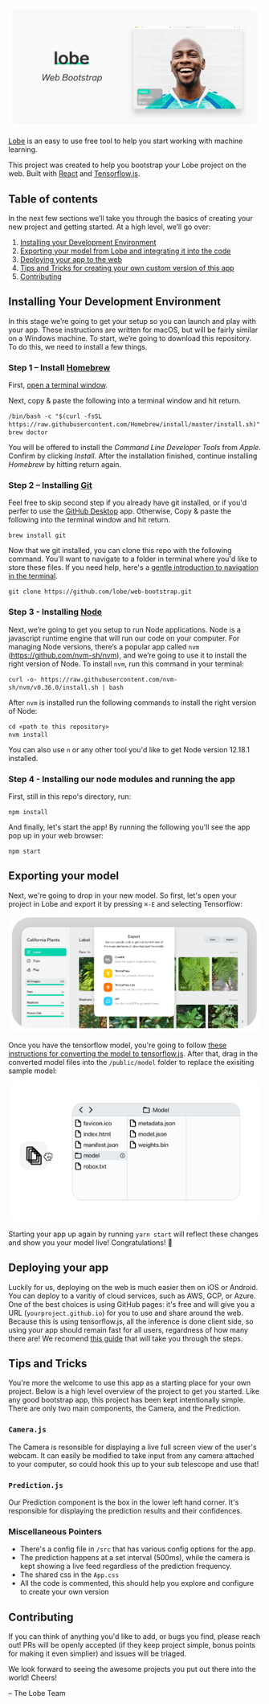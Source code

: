 ![](https://github.com/lobe/web-bootstrap/raw/master/assets/header.png)

[Lobe](http://lobe.ai/) is an easy to use free tool to help you start working with machine learning.

This project was created to help you bootstrap your Lobe project on the web. Built with [React](https://reactjs.org) and [Tensorflow.js](https://www.tensorflow.org/js).

## Table of contents

In the next few sections we’ll take you through the basics of creating your new project and getting started. At a high level, we’ll go over:

1. [Installing your Development Environment](https://github.com/lobe/web-bootstrap/tree/master#installing-your-development-environment)
2. [Exporting your model from Lobe and integrating it into the code](https://github.com/lobe/web-bootstrap/blob/master/README.md#exporting-your-model)
3. [Deploying your app to the web](https://github.com/lobe/web-bootstrap/tree/master#deploying-your-app)
4. [Tips and Tricks for creating your own custom version of this app](https://github.com/lobe/web-bootstrap/tree/master#tips-and-tricks)
5. [Contributing](https://github.com/lobe/web-bootstrap/tree/master#contributing)

## Installing Your Development Environment

In this stage we’re going to get your setup so you can launch and play with your app. These instructions are written for macOS, but will be fairly similar on a Windows machine. To start, we’re going to download this repository. To do this, we need to install a few things.

### Step 1 – Install [Homebrew](http://brew.sh/)

First, [open a terminal window](http//www.youtube.com/watch?v=zw7Nd67_aFw).

Next, copy & paste the following into a terminal window and hit return.

```shell
/bin/bash -c "$(curl -fsSL https://raw.githubusercontent.com/Homebrew/install/master/install.sh)"
brew doctor
```

You will be offered to install the *Command Line Developer Tools* from *Apple*. Confirm by clicking *Install*. After the installation finished, continue installing *Homebrew* by hitting return again.

### Step 2 – Installing [Git](https://git-scm.com)

Feel free to skip second step if you already have git installed, or if you'd perfer to use the [GitHub Desktop](https://desktop.github.com) app. Otherwise, Copy & paste the following into the terminal window and hit return.

```shell
brew install git
```

Now that we git installed, you can clone this repo with the following command. You'll want to navigate to a folder in terminal where you'd like to store these files. If you need help, here's a [gentle introduction to navigation in the terminal](https://computers.tutsplus.com/tutorials/navigating-the-terminal-a-gentle-introduction--mac-3855).

```shell
git clone https://github.com/lobe/web-bootstrap.git
```

### Step 3 - Installing [Node](https://nodejs.org/en/)

Next, we’re going to get you setup to run Node applications. Node is a javascript runtime engine that will run our code on your computer. For managing Node versions, there’s a popular app called `nvm` (https://github.com/nvm-sh/nvm), and we’re going to use it to install the right version of Node. To install `nvm`, run this command in your terminal:

```shell
curl -o- https://raw.githubusercontent.com/nvm-sh/nvm/v0.36.0/install.sh | bash
```
After `nvm` is installed run the following commands to install the right version of Node:

```shell
cd <path to this repository>
nvm install
```

You can also use `n` or any other tool you'd like to get Node version 12.18.1 installed.

### Step 4 - Installing our node modules and running the app

First, still in this repo's directory, run:

```shell
npm install
```

And finally, let's start the app! By running the following you'll see the app pop up in your web browser:

```shell
npm start
```

## Exporting your model

Next, we're going to drop in your new model. So first, let's open your project in Lobe and export it by pressing `⌘-E` and selecting Tensorflow:

![](https://github.com/lobe/web-bootstrap/raw/master/assets/exportHeader.png)

Once you have the tensorflow model, you're going to follow [these instructions for converting the model to tensorflow.js](https://github.com/tensorflow/tfjs/tree/master/tfjs-converter). After that, drag in the converted model files into the `/public/model` folder to replace the exisiting sample model:

![](https://github.com/lobe/web-bootstrap/raw/master/assets/modeldrag.png)

Starting your app up again by running `yarn start` will reflect these changes and show you your model live! Congratulations! :tada:


## Deploying your app

Luckily for us, deploying on the web is much easier then on iOS or Android. You can deploy to a varitiy of cloud services, such as AWS, GCP, or Azure. One of the best choices is using GitHub pages: it's free and will give you a URL (`yourproject.github.io`) for you to use and share around the web. Because this is using tensorflow.js, all the inference is done client side, so using your app should remain fast for all users, regardness of how many there are! We recomend [this guide](https://github.com/gitname/react-gh-pages) that will take you through the steps.

## Tips and Tricks

You're more the welcome to use this app as a starting place for your own project. Below is a high level overview of the project to get you started. Like any good bootstrap app, this project has been kept intentionally simple. There are only two main components, the Camera, and the Prediction.

### `Camera.js`
The Camera is resonsible for displaying a live full screen view of the user's webcam. It can easily be modified to take input from any camera attached to your computer, so could hook this up to your sub telescope and use that!

### `Prediction.js`
Our Prediction component is the box in the lower left hand corner. It's responsible for displaying the prediction results and their confidences.

### Miscellaneous Pointers
* There's a config file in `/src` that has various config options for the app. 
* The prediction happens at a set interval (500ms), while the camera is kept showing a live feed regardless of the prediction frequency.
* The shared css in the `App.css`
* All the code is commented, this should help you explore and configure to create your own version

## Contributing

If you can think of anything you'd like to add, or bugs you find, please reach out! PRs will be openly accepted (if they keep project simple, bonus points for making it even simplier) and issues will be triaged.

We look forward to seeing the awesome projects you put out there into the world! Cheers!

– The Lobe Team
